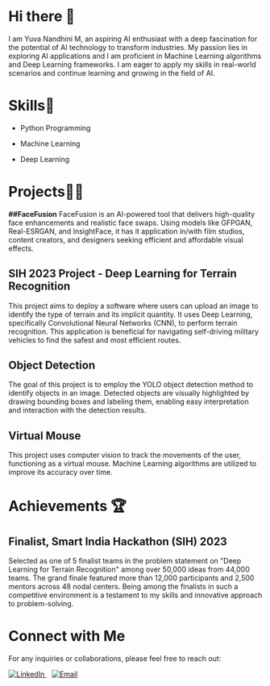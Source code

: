 # Hi there 👋
I am Yuva Nandhini M, an aspiring AI enthusiast with a deep fascination for the potential of AI technology to transform industries. My passion lies in exploring AI applications and I am proficient in Machine Learning algorithms and Deep Learning frameworks. I am eager to apply my skills in real-world scenarios and continue learning and growing in the field of AI.
# Skills🤹
- Python Programming

- Machine Learning
  
- Deep Learning

# Projects👩‍💻
**##FaceFusion** 
FaceFusion is an AI-powered tool that delivers high-quality face enhancements and realistic face swaps. Using models like GFPGAN, Real-ESRGAN, and InsightFace, it has it application
in/with film studios, content creators, and designers seeking efficient and affordable visual effects.

## SIH 2023 Project - Deep Learning for Terrain Recognition
This project aims to deploy a software where users can upload an image to identify the type of terrain and its implicit quantity. It uses Deep Learning, specifically Convolutional Neural Networks (CNN), to perform terrain recognition. This application is beneficial for navigating self-driving military vehicles to find the safest and most efficient routes.

## Object Detection
The goal of this project is to employ the YOLO object detection method to identify objects in an image. Detected objects are visually highlighted by drawing bounding boxes and labeling them, enabling easy interpretation and interaction with the detection results.

## Virtual Mouse
This project uses computer vision to track the movements of the user, functioning as a virtual mouse. Machine Learning algorithms are utilized to improve its accuracy over time.
# Achievements 🏆
## Finalist, Smart India Hackathon (SIH) 2023
Selected as one of 5 finalist teams in the problem statement on "Deep Learning for Terrain Recognition" among over 50,000 ideas from 44,000 teams. The grand finale featured more than 12,000 participants and 2,500 mentors across 48 nodal centers. Being among the finalists in such a competitive environment is a testament to my skills and innovative approach to problem-solving.
# Connect with Me
For any inquiries or collaborations, please feel free to reach out:
<p align="left">
    <a href="https://www.linkedin.com/in/yuvanandhinim/">
        <img src="https://img.shields.io/badge/-LinkedIn-0077B5?logo=linkedin&logoColor=white" alt="LinkedIn"/>
    </a>
    <a href="mailto:m.yuvanadhini@gmail.com" style="margin-left: 10px;">
        <img src="https://img.shields.io/badge/-Email-D14836?logo=gmail&logoColor=white" alt="Email"/>
    </a>
</p>


<!--
**YUVANANDHINI1/YUVANANDHINI1** is a ✨ _special_ ✨ repository because its `README.md` (this file) appears on your GitHub profile.

Here are some ideas to get you started:

- 🔭 I’m currently working on ...
- 🌱 I’m currently learning ...
- 👯 I’m looking to collaborate on ...
- 🤔 I’m looking for help with ...
- 💬 Ask me about ...
- 📫 How to reach me: ...
- 😄 Pronouns: ...
- ⚡ Fun fact: ...
-->
